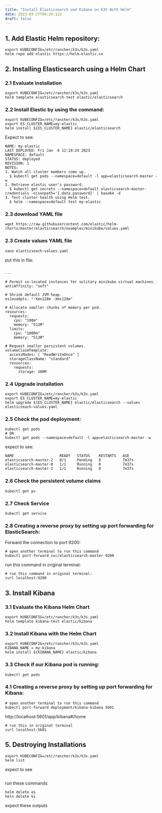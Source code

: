 ```yaml
---
title: "Install Elasticsearch and Kibana on K3S With Helm"
date: 2023-03-27T08:24:12Z
draft: false
---
```


## 1. Add Elastic Helm repository:
```
export KUBECONFIG=/etc/rancher/k3s/k3s.yaml
helm repo add elastic https://helm.elastic.co
```
## 2. Installing Elasticsearch using a Helm Chart

### 2.1 Evaluate installation
```
export KUBECONFIG=/etc/rancher/k3s/k3s.yaml  
helm template elasticsearch-test elastic/elasticsearch
```

### 2.2 Install Elastic by using the command: 
```
export KUBECONFIG=/etc/rancher/k3s/k3s.yaml  
export ES_CLUSTER_NAME=my-elastic
helm install ${ES_CLUSTER_NAME} elastic/elasticsearch
```
Expect to see:
```
NAME: my-elastic
LAST DEPLOYED: Fri Jan  6 12:10:24 2023
NAMESPACE: default
STATUS: deployed
REVISION: 1
NOTES:
1. Watch all cluster members come up.
  $ kubectl get pods --namespace=default -l app=elasticsearch-master -w
2. Retrieve elastic user's password.
  $ kubectl get secrets --namespace=default elasticsearch-master-credentials -ojsonpath='{.data.password}' | base64 -d
3. Test cluster health using Helm test.
  $ helm --namespace=default test my-elastic

```
### 2.3 download YAML file
```
wget https://raw.githubusercontent.com/elastic/helm-charts/master/elasticsearch/examples/minikube/values.yaml
```

### 2.3 Create values YAML file
```
nano elasticseach-values.yaml 
```

put this in file:
```

---

# Permit co-located instances for solitary minikube virtual machines.
antiAffinity: "soft"

# Shrink default JVM heap.
esJavaOpts: "-Xmx128m -Xms128m"

# Allocate smaller chunks of memory per pod.
resources:
  requests:
    cpu: "100m"
    memory: "512M"
  limits:
    cpu: "1000m"
    memory: "512M"

# Request smaller persistent volumes.
volumeClaimTemplate:
  accessModes: [ "ReadWriteOnce" ]
  storageClassName: "standard"
  resources:
    requests:
      storage: 100M  
```
### 2.4 Upgrade installation
```
export KUBECONFIG=/etc/rancher/k3s/k3s.yaml  
export ES_CLUSTER_NAME=my-elastic
helm upgrade ${ES_CLUSTER_NAME} elastic/elasticsearch --values elasticseach-values.yaml
```

### 2.5 Check the pod deployment:
```
kubectl get pods
# OR
kubectl get pods --namespace=default -l app=elasticsearch-master -w
```
expect to see:
```
NAME                     READY   STATUS    RESTARTS   AGE
elasticsearch-master-2   0/1     Pending   0          7m37s
elasticsearch-master-0   1/1     Running   0          7m37s
elasticsearch-master-1   1/1     Running   0          7m37s
```

### 2.6 Check the persistent volume claims
```
kubectl get pv
```

### 2.7 Check Service
```
kubectl get service
```
### 2.8 Creating a reverse proxy by setting up port forwarding for ElasticSearch:
Forward the connection to port 9200:
```
# open another terminal to run this command
kubectl port-forward svc/elasticsearch-master 9200
```

run this command in original terminal:
```
# run this command in original terminal:
curl localhost:9200

```

## 3. Install Kibana

### 3.1 Evaluate the Kibana Helm Chart
```
export KUBECONFIG=/etc/rancher/k3s/k3s.yaml
helm template kibana-test elastic/kibana
```



### 3.2 Install Kibana with the Helm Chart
```
export KUBECONFIG=/etc/rancher/k3s/k3s.yaml
KIBANA_NAME = my-kibana
helm install ${KIBANA_NAME} elastic/kibana
```

### 3.3 Check if our Kibana pod is running:
```
kubectl get pods
```
### 4.1 Creating a reverse proxy by setting up port forwarding for Kibana:
```
# open another terminal to run this command
kubectl port-forward deployment/kibana-kibana 5601
```

http://localhost:5601/app/kibana#/home
```
# run this in originat terminal
curl localhost:5601

```

## 5. Destroying Installations
```
export KUBECONFIG=/etc/rancher/k3s/k3s.yaml
helm list
```
expect to see
```

```

run these commands
```
helm delete es
heln delete ki
```

expect these outputs
```


```
